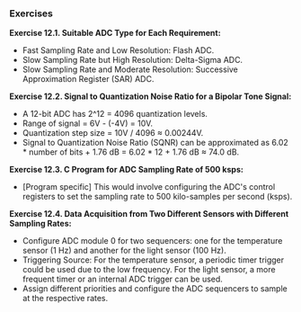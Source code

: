 ### Exercises

**Exercise 12.1. Suitable ADC Type for Each Requirement:**
   - Fast Sampling Rate and Low Resolution: Flash ADC.
   - Slow Sampling Rate but High Resolution: Delta-Sigma ADC.
   - Slow Sampling Rate and Moderate Resolution: Successive Approximation Register (SAR) ADC.

**Exercise 12.2. Signal to Quantization Noise Ratio for a Bipolar Tone Signal:**
   - A 12-bit ADC has 2^12 = 4096 quantization levels.
   - Range of signal = 6V - (-4V) = 10V.
   - Quantization step size = 10V / 4096 ≈ 0.00244V.
   - Signal to Quantization Noise Ratio (SQNR) can be approximated as 6.02 * number of bits + 1.76 dB = 6.02 * 12 + 1.76 dB ≈ 74.0 dB.

**Exercise 12.3. C Program for ADC Sampling Rate of 500 ksps:**
   - [Program specific] This would involve configuring the ADC's control registers to set the sampling rate to 500 kilo-samples per second (ksps).

**Exercise 12.4. Data Acquisition from Two Different Sensors with Different Sampling Rates:**
   - Configure ADC module 0 for two sequencers: one for the temperature sensor (1 Hz) and another for the light sensor (100 Hz).
   - Triggering Source: For the temperature sensor, a periodic timer trigger could be used due to the low frequency. For the light sensor, a more frequent timer or an internal ADC trigger can be used.
   - Assign different priorities and configure the ADC sequencers to sample at the respective rates.
